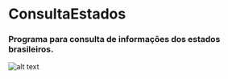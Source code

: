 # ConsultaEstados
### Programa para consulta de informações dos estados brasileiros.

![alt text](https://raw.githubusercontent.com/Vitorrrocha/testeStairs/master/css/consultaEstadosImg.png)
